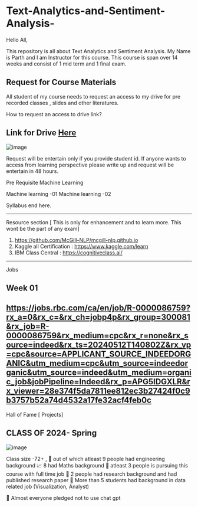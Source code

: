 # Text-Analytics-and-Sentiment-Analysis-

Hello All, 

This repository is all about Text Analytics and Sentiment Analysis. My Name is Parth and I am Instructor for this course. 
This course is span over 14 weeks and consist of 1 mid term and 1 final exam. 

## Request for Course Materials 
All student of my course needs to request an access to my drive for pre recorded classes , slides and other literatures. 

How to request an access to drive link?

## Link for Drive [Here](https://drive.google.com/drive/folders/1JZMxXXxvXZoUjkD4bL7BNScK3TJkgrWs?usp=drive_link)

![image](https://github.com/PARTHDAVE-TEACH/Text-Analytics-and-Sentiment-Analysis-/assets/145209539/edc8ec0e-9df9-4375-86c5-91c9f2c8ef17)

Request will be entertain only if you provide student id. If anyone wants to access from learning perspective please write up and request will be entertain in 48 hours. 



Pre Requisite Machine Learning  

Machine learning -01 
Machine learning -02





Syllabus end here. 

--------
Resource section [ This is only for enhancement and to learn more. This wont be the part of any exam] 

1. https://github.com/McGill-NLP/mcgill-nlp.github.io
2. Kaggle all Certification : https://www.kaggle.com/learn
3. IBM Class Central : https://cognitiveclass.ai/

---
Jobs
## Week 01 
https://jobs.rbc.com/ca/en/job/R-0000086759?rx_a=0&rx_c=&rx_ch=jobp4p&rx_group=300081&rx_job=R-0000086759&rx_medium=cpc&rx_r=none&rx_source=indeed&rx_ts=20240512T140802Z&rx_vp=cpc&source=APPLICANT_SOURCE_INDEEDORGANIC&utm_medium=cpc&utm_source=indeedorganic&utm_source=indeed&utm_medium=organic_job&jobPipeline=Indeed&rx_p=APG5IDGXLR&rx_viewer=28e374f5da7811ee812ec3b27424f0c9b3757b52a74d4532a17fe32acf4feb0c
----
Hall of Fame [ Projects]

## CLASS OF 2024- Spring 
![image](https://github.com/PARTHDAVE-TEACH/Text-Analytics-and-Sentiment-Analysis-/assets/145209539/a47b73e6-4223-4626-bf78-4fa7a23beb28)

Class size -72+ ,
🔨 out of which atleast 9 people had engineering background 
📈 8 had Maths background 
💸 atleast 3 people is pursuing this course with full time job
💎 2 people had research background and had published research paper 
💼 More than 5 students had background in data related job (Visualization, Analyst)

🤥 Almost everyone pledged not to use chat gpt 



